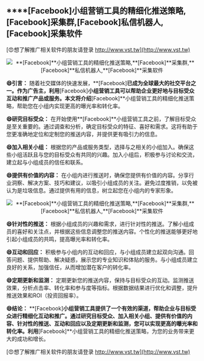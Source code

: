 ## ****[Facebook]**小组营销工具的精细化推送策略,**[Facebook]**采集群,**[Facebook]**私信机器人,**[Facebook]**采集软件**

[😍想了解推广相关软件的朋友请登录 http://www.vst.tw](http://www.vst.tw)

 <center><img src="https://vst.tw/MP4/tuiguang/png/2.png" alt="**[Facebook]**小组营销工具的精细化推送策略,**[Facebook]**采集群,**[Facebook]**私信机器人,**[Facebook]**采集软件"></center>

**😄引言：**
随着社交媒体的快速发展，**[Facebook]**已成为全球最大的社交平台之一。作为广告主，利用**[Facebook]**小组营销工具可以帮助企业更好地与目标受众互动和推广产品或服务。本文将介绍**[Facebook]**小组营销工具的精细化推送策略，帮助您在小组内实现更高的曝光率和转化率。

**😄研究目标受众：**
在开始使用**[Facebook]**小组营销工具之前，了解目标受众是至关重要的。通过调查和分析，确定目标受众的特征、喜好和需求。这将有助于您更准确地定位和定制您的推送内容，并提供更有吸引力的信息。

**😄加入相关小组：**
根据您的产品或服务类型，选择与之相关的小组加入。确保这些小组活跃且与您的目标受众有共同的兴趣。加入小组后，积极参与讨论和交流，建立起与小组成员的信任和联系。

**😄提供有价值的内容：**
在小组内进行推送时，确保您提供有价值的内容。分享行业洞察、解决方案、技巧和建议，以吸引小组成员的关注。避免过度推销，以免被认为是垃圾信息。通过提供有用的信息，树立起您在小组内的专家形象。

 <center><img src="https://vst.tw/MP4/tuiguang/png/5.png" alt="**[Facebook]**小组营销工具的精细化推送策略,**[Facebook]**采集群,**[Facebook]**私信机器人,**[Facebook]**采集软件"></center>

**😄针对性的推送：**
根据小组成员的兴趣和需求，进行针对性的推送。了解小组成员的喜好和关注点，并根据这些信息调整您的推送内容。个性化的推送能够更好地引起小组成员的共鸣，提高曝光率和转化率。

**😄互动和回应：**
积极参与小组内的互动和回应，与小组成员建立起双向沟通。回答问题、提供帮助、解决疑惑，展示您的专业知识和体贴的服务。与小组成员建立良好的关系，加强信任，从而增加潜在客户的转化率。

**😄定期更新和监测：**
定期更新您的推送内容，保持与目标受众的互动。监测推送效果，分析点击率、转化率和参与度等指标。根据数据结果进行优化和调整，提升推送效果和ROI（投资回报率）。

**😄结论：**
**[Facebook]**小组营销工具提供了一个有效的渠道，帮助企业与目标受众进行精细化互动和推广。通过研究目标受众、加入相关小组、提供有价值的内容、针对性的推送、互动和回应以及定期更新和监测，您可以实现更高的曝光率和转化率。利用**[Facebook]**小组营销工具的精细化推送策略，为您的业务带来更大的成功和增长。

[😍想了解推广相关软件的朋友请登录 http://www.vst.tw](http://www.vst.tw)



